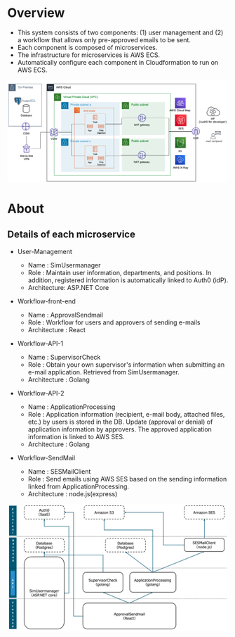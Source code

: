 # Overview

* This system consists of two components: (1) user management and (2) a workflow that allows only pre-approved emails to be sent. 
* Each component is composed of microservices.
* The infrastructure for microservices is AWS ECS.
* Automatically configure each component in Cloudformation to run on AWS ECS.

<img src="ecs.png">


# About

## Details of each microservice
- User-Management
	- Name : SimUsermanager
	- Role : Maintain user information, departments, and positions. In addition, registered information is automatically linked to Auth0 (idP).
	- Architecture: ASP.NET Core

- Workflow-front-end
	- Name : ApprovalSendmail
	- Role : Workflow for users and approvers of sending e-mails
	- Architecture : React

- Workflow-API-1
	- Name : SupervisorCheck
	- Role : Obtain your own supervisor's information when submitting an e-mail application. Retrieved from SimUsermanager.
	- Architecture : Golang

- Workflow-API-2
	- Name : ApplicationProcessing
	- Role : Application information (recipient, e-mail body, attached files, etc.) by users is stored in the DB. Update (approval or denial) of application information by approvers. The approved application information is linked to AWS SES.
	- Architecture : Golang

- Workflow-SendMail
	- Name : SESMailClient
	- Role : Send emails using AWS SES based on the sending information linked from ApplicationProcessing.
	- Architecture : node.js(express)

<img src="microservce_architecture.png">


